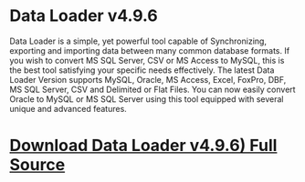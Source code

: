 # Data Loader v4.9.6

Data Loader is a simple, yet powerful tool capable of Synchronizing, exporting and importing data between many common database formats. If you wish to convert MS SQL Server, CSV or MS Access to MySQL, this is the best tool satisfying your specific needs effectively. The latest Data Loader Version supports MySQL, Oracle, MS Access, Excel, FoxPro, DBF, MS SQL Server, CSV and Delimited or Flat Files. You can now easily convert Oracle to MySQL or MS SQL Server using this tool equipped with several unique and advanced features.

# [Download Data Loader v4.9.6) Full Source](https://developer.team/database-development/35124-data-loader-v496.html)
